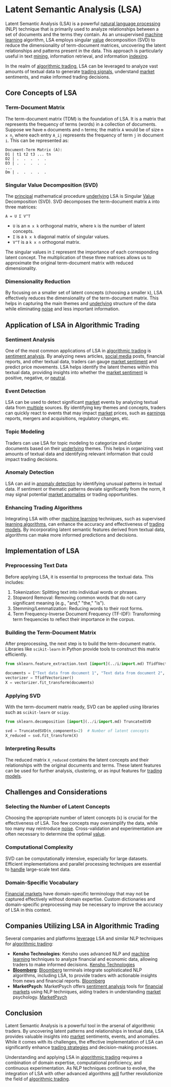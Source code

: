 # Latent Semantic Analysis (LSA)

Latent Semantic Analysis (LSA) is a powerful [natural language processing](../n/natural_language_processing_(nlp)_in_trading.md) (NLP) technique that is primarily used to analyze relationships between a set of documents and the terms they contain. As an unsupervised [machine learning](../m/machine_learning.md) algorithm, LSA employs singular [value](../v/value.md) decomposition (SVD) to reduce the dimensionality of term-document matrices, uncovering the latent relationships and patterns present in the data. This approach is particularly useful in text [mining](../m/mining.md), information retrieval, and information [indexing](../i/indexing.md).

In the realm of [algorithmic trading](../a/algorithmic_trading.md), LSA can be leveraged to analyze vast amounts of textual data to generate [trading signals](../t/trading_signals.md), understand [market](../m/market.md) sentiments, and make informed trading decisions.

## Core Concepts of LSA

### Term-Document Matrix
The term-document matrix (TDM) is the foundation of LSA. It is a matrix that represents the frequency of terms (words) in a collection of documents. Suppose we have `m` documents and `n` terms; the matrix `A` would be of size `m x n`, where each entry `A_ij` represents the frequency of term `j` in document `i`. This can be represented as:

```
Document-Term Matrix (A):
D1 | t1 t2 t3 ... tn
D2 | .  .  .  .  .
D3 | .  .  .  .  .
...
Dm | .  .  .  .  .
```

### Singular Value Decomposition (SVD)
The [principal](../p/principal.md) mathematical procedure [underlying](../u/underlying.md) LSA is Singular [Value](../v/value.md) Decomposition (SVD). SVD decomposes the term-document matrix `A` into three matrices:

```
A = U Σ V^T
```

- `U` is an `m x k` orthogonal matrix, where `k` is the number of latent concepts.
- `Σ` is a `k x k` diagonal matrix of singular values.
- `V^T` is a `k x n` orthogonal matrix.

The singular values in `Σ` represent the importance of each corresponding latent concept. The multiplication of these three matrices allows us to approximate the original term-document matrix with reduced dimensionality.

### Dimensionality Reduction
By focusing on a smaller set of latent concepts (choosing a smaller `k`), LSA effectively reduces the dimensionality of the term-document matrix. This helps in capturing the main themes and [underlying](../u/underlying.md) structure of the data while eliminating [noise](../n/noise.md) and less important information.

## Application of LSA in Algorithmic Trading

### Sentiment Analysis
One of the most common applications of LSA in [algorithmic trading](../a/algorithmic_trading.md) is [sentiment analysis](../s/sentiment_analysis.md). By analyzing news articles, [social media](../s/social_media.md) posts, financial reports, and other textual data, traders can gauge [market sentiment](../m/market_sentiment.md) and predict price movements. LSA helps identify the latent themes within this textual data, providing insights into whether the [market sentiment](../m/market_sentiment.md) is positive, negative, or [neutral](../n/neutral.md).

### Event Detection
LSA can be used to detect significant [market](../m/market.md) events by analyzing textual data from [multiple](../m/multiple.md) sources. By identifying key themes and concepts, traders can quickly react to events that may impact [market](../m/market.md) prices, such as [earnings](../e/earnings.md) reports, mergers and acquisitions, regulatory changes, etc.

### Topic Modeling
Traders can use LSA for topic modeling to categorize and cluster documents based on their [underlying](../u/underlying.md) themes. This helps in organizing vast amounts of textual data and identifying relevant information that could impact trading decisions.

### Anomaly Detection
LSA can aid in [anomaly detection](../a/anomaly_detection.md) by identifying unusual patterns in textual data. If sentiment or thematic patterns deviate significantly from the norm, it may signal potential [market anomalies](../m/market_anomalies.md) or trading opportunities.

### Enhancing Trading Algorithms
Integrating LSA with other [machine learning](../m/machine_learning.md) techniques, such as supervised [learning algorithms](../l/learning_algorithms_in_trading.md), can enhance the accuracy and effectiveness of [trading models](../t/trading_models.md). By incorporating latent semantic features derived from textual data, algorithms can make more informed predictions and decisions.

## Implementation of LSA

### Preprocessing Text Data
Before applying LSA, it is essential to preprocess the textual data. This includes:

1. Tokenization: Splitting text into individual words or phrases.
2. Stopword Removal: Removing common words that do not carry significant meaning (e.g., "and," "the," "is").
3. Stemming/Lemmatization: Reducing words to their root forms.
4. Term Frequency-Inverse Document Frequency (TF-IDF): Transforming term frequencies to reflect their importance in the corpus.

### Building the Term-Document Matrix
After preprocessing, the next step is to build the term-document matrix. Libraries like `scikit-learn` in Python provide tools to construct this matrix efficiently.

```python
from sklearn.feature_extraction.text [import](../i/import.md) TfidfVectorizer

documents = ["Text data from document 1", "Text data from document 2", "Text data from document 3"]
vectorizer = TfidfVectorizer()
X = vectorizer.fit_transform(documents)
```

### Applying SVD
With the term-document matrix ready, SVD can be applied using libraries such as `scikit-learn` or `scipy`.

```python
from sklearn.decomposition [import](../i/import.md) TruncatedSVD

svd = TruncatedSVD(n_components=2)  # Number of latent concepts
X_reduced = svd.fit_transform(X)
```

### Interpreting Results
The reduced matrix `X_reduced` contains the latent concepts and their relationships with the original documents and terms. These latent features can be used for further analysis, clustering, or as input features for [trading models](../t/trading_models.md).

## Challenges and Considerations

### Selecting the Number of Latent Concepts
Choosing the appropriate number of latent concepts (`k`) is crucial for the effectiveness of LSA. Too few concepts may oversimplify the data, while too many may reintroduce [noise](../n/noise.md). Cross-validation and experimentation are often necessary to determine the optimal [value](../v/value.md).

### Computational Complexity
SVD can be computationally intensive, especially for large datasets. Efficient implementations and parallel processing techniques are essential to [handle](../h/handle.md) large-scale text data.

### Domain-Specific Vocabulary
[Financial markets](../f/financial_market.md) have domain-specific terminology that may not be captured effectively without domain expertise. Custom dictionaries and domain-specific preprocessing may be necessary to improve the accuracy of LSA in this context.

## Companies Utilizing LSA in Algorithmic Trading

Several companies and platforms [leverage](../l/leverage.md) LSA and similar NLP techniques for [algorithmic trading](../a/algorithmic_trading.md):

- **Kensho Technologies**: Kensho uses advanced NLP and [machine learning](../m/machine_learning.md) techniques to analyze financial and economic data, allowing traders to make informed decisions. [Kensho Technologies](https://www.kensho.com/)
- **[Bloomberg](../b/bloomberg.md)**: [Bloomberg](../b/bloomberg.md) terminals integrate sophisticated NLP algorithms, including LSA, to provide traders with actionable insights from news and financial reports. [Bloomberg](https://www.bloomberg.com/)
- **MarketPsych**: MarketPsych offers [sentiment analysis](../s/sentiment_analysis.md) tools for [financial markets](../f/financial_market.md) using NLP techniques, aiding traders in understanding [market](../m/market.md) psychology. [MarketPsych](https://www.marketpsych.com/)

## Conclusion

Latent Semantic Analysis is a powerful tool in the arsenal of algorithmic traders. By uncovering latent patterns and relationships in textual data, LSA provides valuable insights into [market](../m/market.md) sentiments, events, and anomalies. While it comes with its challenges, the effective implementation of LSA can significantly enhance [trading strategies](../t/trading_strategies.md) and decision-making processes.

Understanding and applying LSA in [algorithmic trading](../a/algorithmic_trading.md) requires a combination of domain expertise, computational proficiency, and continuous experimentation. As NLP techniques continue to evolve, the integration of LSA with other advanced algorithms [will](../w/will.md) further revolutionize the field of [algorithmic trading](../a/algorithmic_trading.md).

